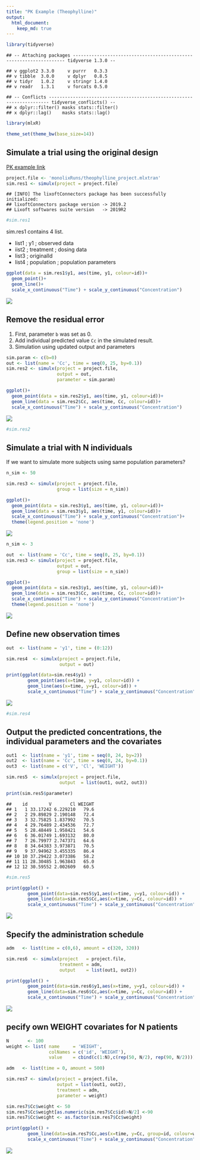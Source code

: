 ```yaml
---
title: "PK Example (Theophylline)"
output: 
  html_document:
    keep_md: true
---
```





```r
library(tidyverse)
```

```
## -- Attaching packages ------------------------------------------------------------------- tidyverse 1.3.0 --
```

```
## v ggplot2 3.3.0     v purrr   0.3.3
## v tibble  3.0.0     v dplyr   0.8.5
## v tidyr   1.0.2     v stringr 1.4.0
## v readr   1.3.1     v forcats 0.5.0
```

```
## -- Conflicts ---------------------------------------------------------------------- tidyverse_conflicts() --
## x dplyr::filter() masks stats::filter()
## x dplyr::lag()    masks stats::lag()
```

```r
library(mlxR)

theme_set(theme_bw(base_size=14))
```


## Simulate a trial using the original design

[PK example link](http://simulx.webpopix.org/case-studies/workflow-pk1/)


```r
project.file <- 'monolixRuns/theophylline_project.mlxtran'
sim.res1 <- simulx(project = project.file)
```

```
## [INFO] The lixoftConnectors package has been successfully initialized:
## lixoftConnectors package version -> 2019.2
## Lixoft softwares suite version   -> 2019R2
```

```r
#sim.res1
```

sim.res1 contains 4 list.   

* list1 ; y1 ; observed data
* iist2 ; treatment ; dosing data
* list3 ; originalId 
* list4 ; population ; population parameters



```r
ggplot(data = sim.res1$y1, aes(time, y1, colour=id))+
  geom_point()+
  geom_line()+
  scale_x_continuous("Time") + scale_y_continuous("Concentration")
```

![](01_pk-example_files/figure-html/unnamed-chunk-3-1.png)<!-- -->

## Remove the residual error

1) First, parameter `b` was set as 0.  
2) Add individual predicted value `Cc` in the simulated result.  
3) Simulation using updated output and parameters



```r
sim.param <- c(b=0)
out <- list(name = 'Cc', time = seq(0, 25, by=0.1))
sim.res2 <- simulx(project = project.file,
                   output = out,
                   parameter = sim.param)

ggplot()+
  geom_point(data = sim.res2$y1, aes(time, y1, colour=id))+
  geom_line(data = sim.res2$Cc, aes(time, Cc, colour=id))+
  scale_x_continuous("Time") + scale_y_continuous("Concentration")
```

![](01_pk-example_files/figure-html/unnamed-chunk-4-1.png)<!-- -->

```r
#sim.res2
```

## Simulate a trial with N individuals

If we want to simulate more subjects using same population parameters?


```r
n_sim <- 50

sim.res3 <- simulx(project = project.file,
                   group = list(size = n_sim))

ggplot()+
  geom_point(data = sim.res3$y1, aes(time, y1, colour=id))+
  geom_line(data = sim.res3$y1, aes(time, y1, colour=id))+
  scale_x_continuous("Time") + scale_y_continuous("Concentration")+
  theme(legend.position = 'none')
```

![](01_pk-example_files/figure-html/unnamed-chunk-5-1.png)<!-- -->

```r
n_sim <- 3

out  <- list(name = 'Cc', time = seq(0, 25, by=0.1))
sim.res3 <- simulx(project = project.file,
                   output = out,
                   group = list(size = n_sim))

ggplot()+
  geom_point(data = sim.res3$y1, aes(time, y1, colour=id))+
  geom_line(data = sim.res3$Cc, aes(time, Cc, colour=id))+
  scale_x_continuous("Time") + scale_y_continuous("Concentration")+
  theme(legend.position = 'none')
```

![](01_pk-example_files/figure-html/unnamed-chunk-6-1.png)<!-- -->
## Define new observation times


```r
out  <- list(name = 'y1', time = (0:12))

sim.res4  <- simulx(project = project.file,
                    output = out)

print(ggplot(data=sim.res4$y1) + 
        geom_point(aes(x=time, y=y1, colour=id)) +
        geom_line(aes(x=time, y=y1, colour=id)) +
        scale_x_continuous("Time") + scale_y_continuous("Concentration"))
```

![](01_pk-example_files/figure-html/unnamed-chunk-7-1.png)<!-- -->

```r
#sim.res4
```

## Output the predicted concentrations, the individual parameters and the covariates


```r
out1  <- list(name = 'y1', time = seq(0, 24, by=2))
out2  <- list(name = 'Cc', time = seq(0, 24, by=0.1))
out3  <- list(name = c('V', 'Cl', 'WEIGHT'))

sim.res5  <- simulx(project = project.file,
                    output  = list(out1, out2, out3))

print(sim.res5$parameter)
```

```
##    id        V       Cl WEIGHT
## 1   1 33.17242 6.229210   79.6
## 2   2 29.89829 2.190148   72.4
## 3   3 32.75825 1.837992   70.5
## 4   4 29.76489 2.434536   72.7
## 5   5 28.48449 1.958421   54.6
## 6   6 36.01749 1.693132   80.0
## 7   7 26.79977 2.747371   64.6
## 8   8 34.64383 3.973871   70.5
## 9   9 37.94962 3.455335   86.4
## 10 10 37.29422 3.073386   58.2
## 11 11 28.30485 1.963843   65.0
## 12 12 30.59552 2.002609   60.5
```

```r
#sim.res5
```

```r
print(ggplot() + 
        geom_point(data=sim.res5$y1,aes(x=time, y=y1, colour=id)) +
        geom_line(data=sim.res5$Cc,aes(x=time, y=Cc, colour=id)) +
        scale_x_continuous("Time") + scale_y_continuous("Concentration"))
```

![](01_pk-example_files/figure-html/unnamed-chunk-10-1.png)<!-- -->

## Specify the administration schedule


```r
adm   <- list(time = c(0,6), amount = c(320, 320))

sim.res6  <- simulx(project   = project.file,
                    treatment = adm,
                    output    = list(out1, out2))

print(ggplot() + 
        geom_point(data=sim.res6$y1,aes(x=time, y=y1, colour=id)) +
        geom_line(data=sim.res6$Cc,aes(x=time, y=Cc, colour=id)) +
        scale_x_continuous("Time") + scale_y_continuous("Concentration"))
```

![](01_pk-example_files/figure-html/unnamed-chunk-11-1.png)<!-- -->

## pecify own WEIGHT covariates for N patients

```r
N       <- 100
weight <- list( name     = 'WEIGHT', 
                colNames = c('id', 'WEIGHT'),
                value    = cbind(c(1:N),c(rep(50, N/2), rep(90, N/2))))

adm   <- list(time = 0, amount = 500)

sim.res7 <- simulx(project = project.file, 
                   output = list(out1, out2),
                   treatment = adm,
                   parameter = weight)

sim.res7$Cc$weight <- 50
sim.res7$Cc$weight[as.numeric(sim.res7$Cc$id)>N/2] <-90
sim.res7$Cc$weight <- as.factor(sim.res7$Cc$weight)

print(ggplot() + 
        geom_line(data=sim.res7$Cc,aes(x=time, y=Cc, group=id, colour=weight)) +
        scale_x_continuous("Time") + scale_y_continuous("Concentration"))
```

![](01_pk-example_files/figure-html/unnamed-chunk-12-1.png)<!-- -->


